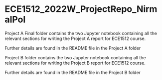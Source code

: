 # ECE1512_2022W_ProjectRepo_NirmalPol

Project A Final folder contains the two Jupyter notebook containing all the relevant sections for writing the Project A report for ECE1512 course.

Further details are found in the README file in the Project A folder

Project B folder contains the two Jupyter notebook containing all the relevant sections for writing the Project B report for ECE1512 course.

Further details are found in the README file in the Project B folder
